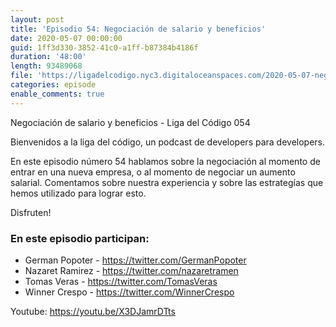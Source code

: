 ```yaml
---
layout: post
title: 'Episodio 54: Negociación de salario y beneficios'
date: 2020-05-07 00:00:00
guid: 1ff3d330-3852-41c0-a1ff-b87384b4186f
duration: '48:00'
length: 93489068
file: 'https://ligadelcodigo.nyc3.digitaloceanspaces.com/2020-05-07-negociacion.mp3'
categories: episode
enable_comments: true
---
```

Negociación de salario y beneficios - Liga del Código 054

Bienvenidos a la liga del código, un podcast de developers para developers. 

En este episodio número 54 hablamos sobre la negociación al momento de entrar en una nueva empresa, o al momento de negociar un aumento salarial. Comentamos sobre nuestra experiencia y sobre las estrategías que hemos utilizado para lograr esto. 

Disfruten!

### En este episodio participan:
- German Popoter - https://twitter.com/GermanPopoter
- Nazaret Ramirez - https://twitter.com/nazaretramen
- Tomas Veras - https://twitter.com/TomasVeras
- Winner Crespo - https://twitter.com/WinnerCrespo

Youtube: https://youtu.be/X3DJamrDTts

